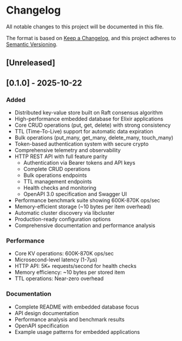 # Changelog

All notable changes to this project will be documented in this file.

The format is based on [Keep a Changelog](https://keepachangelog.com/en/1.0.0/),
and this project adheres to [Semantic Versioning](https://semver.org/spec/v2.0.0.html).

## [Unreleased]

## [0.1.0] - 2025-10-22

### Added
- Distributed key-value store built on Raft consensus algorithm
- High-performance embedded database for Elixir applications
- Core CRUD operations (put, get, delete) with strong consistency
- TTL (Time-To-Live) support for automatic data expiration
- Bulk operations (put_many, get_many, delete_many, touch_many)
- Token-based authentication system with secure crypto
- Comprehensive telemetry and observability
- HTTP REST API with full feature parity
  - Authentication via Bearer tokens and API keys
  - Complete CRUD operations
  - Bulk operations endpoints
  - TTL management endpoints
  - Health checks and monitoring
  - OpenAPI 3.0 specification and Swagger UI
- Performance benchmark suite showing 600K-870K ops/sec
- Memory-efficient storage (~10 bytes per item overhead)
- Automatic cluster discovery via libcluster
- Production-ready configuration options
- Comprehensive documentation and performance analysis

### Performance
- Core KV operations: 600K-870K ops/sec
- Microsecond-level latency (1-7μs)
- HTTP API: 5K+ requests/second for health checks
- Memory efficiency: ~10 bytes per stored item
- TTL operations: Near-zero overhead

### Documentation
- Complete README with embedded database focus
- API design documentation
- Performance analysis and benchmark results
- OpenAPI specification
- Example usage patterns for embedded applications